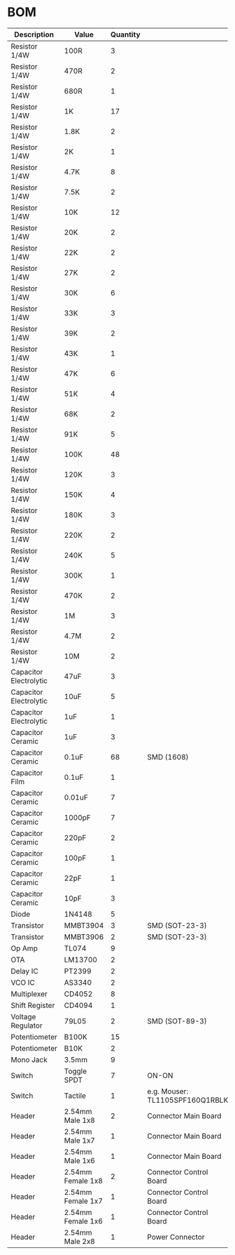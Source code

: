 # BOM

| Description | Value | Quantity | |
| --- | --- | --- | --- |
| Resistor 1/4W | 100R | 3 | |
| Resistor 1/4W | 470R | 2 | |
| Resistor 1/4W | 680R | 1 | |
| Resistor 1/4W | 1K | 17 | |
| Resistor 1/4W | 1.8K | 2 | |
| Resistor 1/4W | 2K | 1 | |
| Resistor 1/4W | 4.7K | 8 | |
| Resistor 1/4W | 7.5K | 2 | |
| Resistor 1/4W | 10K | 12 | |
| Resistor 1/4W | 20K | 2 | |
| Resistor 1/4W | 22K | 2 | |
| Resistor 1/4W | 27K | 2 | |
| Resistor 1/4W | 30K | 6 | |
| Resistor 1/4W | 33K | 3 | |
| Resistor 1/4W | 39K | 2 | |
| Resistor 1/4W | 43K | 1 | |
| Resistor 1/4W | 47K | 6 | |
| Resistor 1/4W | 51K | 4 | |
| Resistor 1/4W | 68K | 2 | |
| Resistor 1/4W | 91K | 5 | |
| Resistor 1/4W | 100K | 48 | |
| Resistor 1/4W | 120K | 3 | |
| Resistor 1/4W | 150K | 4 | |
| Resistor 1/4W | 180K | 3 | |
| Resistor 1/4W | 220K | 2 | |
| Resistor 1/4W | 240K | 5 | |
| Resistor 1/4W | 300K | 1 | |
| Resistor 1/4W | 470K | 2 | |
| Resistor 1/4W | 1M | 3 | |
| Resistor 1/4W | 4.7M | 2 | |
| Resistor 1/4W | 10M | 2 | |
| Capacitor Electrolytic | 47uF | 3 | |
| Capacitor Electrolytic | 10uF | 5 | |
| Capacitor Electrolytic | 1uF | 1 | |
| Capacitor Ceramic | 1uF | 3 | |
| Capacitor Ceramic | 0.1uF | 68 | SMD (1608) |
| Capacitor Film | 0.1uF | 1 | |
| Capacitor Ceramic | 0.01uF | 7 | |
| Capacitor Ceramic | 1000pF | 7 | |
| Capacitor Ceramic | 220pF | 2 | |
| Capacitor Ceramic | 100pF | 1 | |
| Capacitor Ceramic | 22pF | 1 | |
| Capacitor Ceramic | 10pF | 3 | |
| Diode | 1N4148 | 5 | |
| Transistor | MMBT3904 | 3 | SMD (SOT-23-3) |
| Transistor | MMBT3906 | 2 | SMD (SOT-23-3) |
| Op Amp | TL074 | 9 | |
| OTA | LM13700 | 2 | |
| Delay IC | PT2399 | 2 | |
| VCO IC | AS3340 | 2 | |
| Multiplexer | CD4052 | 8 | |
| Shift Register | CD4094 | 1 | |
| Voltage Regulator | 79L05 | 2 | SMD (SOT-89-3) |
| Potentiometer | B100K | 15 | |
| Potentiometer | B10K | 2 | |
| Mono Jack | 3.5mm | 9 | |
| Switch | Toggle SPDT | 7 | ON-ON |
| Switch | Tactile | 1 | e.g. Mouser: TL1105SPF160Q1RBLK |
| Header | 2.54mm Male 1x8 | 2 | Connector Main Board |
| Header | 2.54mm Male 1x7 | 1 | Connector Main Board |
| Header | 2.54mm Male 1x6 | 1 | Connector Main Board |
| Header | 2.54mm Female 1x8 | 2 | Connector Control Board |
| Header | 2.54mm Female 1x7 | 1 | Connector Control Board |
| Header | 2.54mm Female 1x6 | 1 | Connector Control Board |
| Header | 2.54mm Male 2x8 | 1 | Power Connector |
